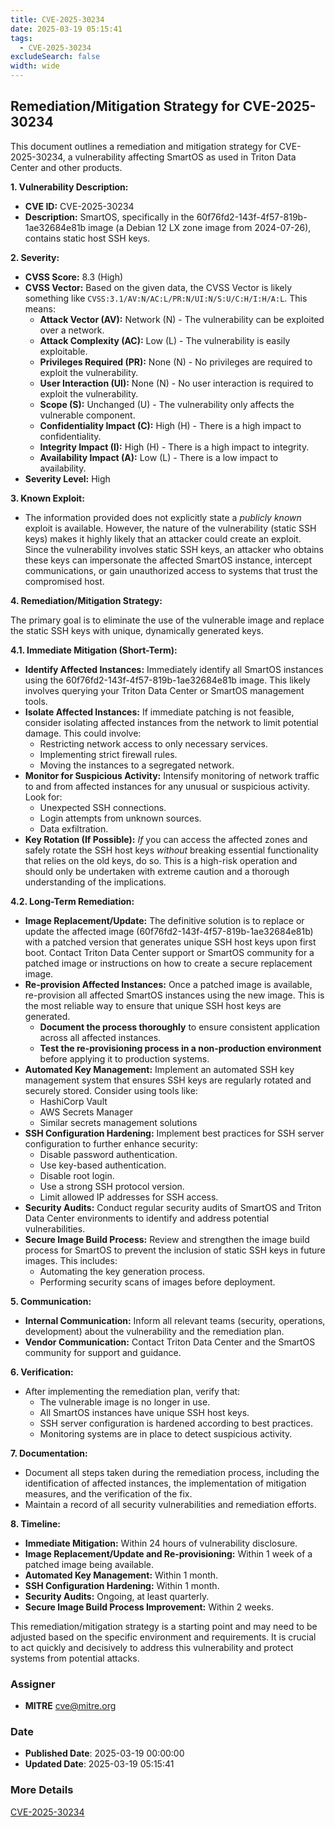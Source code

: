 ```yaml
---
title: CVE-2025-30234
date: 2025-03-19 05:15:41
tags:
  - CVE-2025-30234
excludeSearch: false
width: wide
---
```


## Remediation/Mitigation Strategy for CVE-2025-30234

This document outlines a remediation and mitigation strategy for CVE-2025-30234, a vulnerability affecting SmartOS as used in Triton Data Center and other products.

**1. Vulnerability Description:**

*   **CVE ID:** CVE-2025-30234
*   **Description:** SmartOS, specifically in the 60f76fd2-143f-4f57-819b-1ae32684e81b image (a Debian 12 LX zone image from 2024-07-26), contains static host SSH keys.

**2. Severity:**

*   **CVSS Score:** 8.3 (High)
*   **CVSS Vector:**  Based on the given data, the CVSS Vector is likely something like `CVSS:3.1/AV:N/AC:L/PR:N/UI:N/S:U/C:H/I:H/A:L`. This means:
    *   **Attack Vector (AV):** Network (N) - The vulnerability can be exploited over a network.
    *   **Attack Complexity (AC):** Low (L) - The vulnerability is easily exploitable.
    *   **Privileges Required (PR):** None (N) - No privileges are required to exploit the vulnerability.
    *   **User Interaction (UI):** None (N) - No user interaction is required to exploit the vulnerability.
    *   **Scope (S):** Unchanged (U) - The vulnerability only affects the vulnerable component.
    *   **Confidentiality Impact (C):** High (H) - There is a high impact to confidentiality.
    *   **Integrity Impact (I):** High (H) - There is a high impact to integrity.
    *   **Availability Impact (A):** Low (L) - There is a low impact to availability.
*   **Severity Level:** High

**3. Known Exploit:**

*   The information provided does not explicitly state a *publicly known* exploit is available. However, the nature of the vulnerability (static SSH keys) makes it highly likely that an attacker could create an exploit.  Since the vulnerability involves static SSH keys, an attacker who obtains these keys can impersonate the affected SmartOS instance, intercept communications, or gain unauthorized access to systems that trust the compromised host.

**4. Remediation/Mitigation Strategy:**

The primary goal is to eliminate the use of the vulnerable image and replace the static SSH keys with unique, dynamically generated keys.

**4.1. Immediate Mitigation (Short-Term):**

*   **Identify Affected Instances:**  Immediately identify all SmartOS instances using the 60f76fd2-143f-4f57-819b-1ae32684e81b image.  This likely involves querying your Triton Data Center or SmartOS management tools.
*   **Isolate Affected Instances:**  If immediate patching is not feasible, consider isolating affected instances from the network to limit potential damage.  This could involve:
    *   Restricting network access to only necessary services.
    *   Implementing strict firewall rules.
    *   Moving the instances to a segregated network.
*   **Monitor for Suspicious Activity:**  Intensify monitoring of network traffic to and from affected instances for any unusual or suspicious activity. Look for:
    *   Unexpected SSH connections.
    *   Login attempts from unknown sources.
    *   Data exfiltration.
*   **Key Rotation (If Possible):**  *If* you can access the affected zones and safely rotate the SSH host keys *without* breaking essential functionality that relies on the old keys, do so.  This is a high-risk operation and should only be undertaken with extreme caution and a thorough understanding of the implications.

**4.2. Long-Term Remediation:**

*   **Image Replacement/Update:**  The definitive solution is to replace or update the affected image (60f76fd2-143f-4f57-819b-1ae32684e81b) with a patched version that generates unique SSH host keys upon first boot. Contact Triton Data Center support or SmartOS community for a patched image or instructions on how to create a secure replacement image.
*   **Re-provision Affected Instances:**  Once a patched image is available, re-provision all affected SmartOS instances using the new image.  This is the most reliable way to ensure that unique SSH host keys are generated.
    *   **Document the process thoroughly** to ensure consistent application across all affected instances.
    *   **Test the re-provisioning process in a non-production environment** before applying it to production systems.
*   **Automated Key Management:** Implement an automated SSH key management system that ensures SSH keys are regularly rotated and securely stored.  Consider using tools like:
    *   HashiCorp Vault
    *   AWS Secrets Manager
    *   Similar secrets management solutions
*   **SSH Configuration Hardening:**  Implement best practices for SSH server configuration to further enhance security:
    *   Disable password authentication.
    *   Use key-based authentication.
    *   Disable root login.
    *   Use a strong SSH protocol version.
    *   Limit allowed IP addresses for SSH access.
*   **Security Audits:**  Conduct regular security audits of SmartOS and Triton Data Center environments to identify and address potential vulnerabilities.
*   **Secure Image Build Process:** Review and strengthen the image build process for SmartOS to prevent the inclusion of static SSH keys in future images. This includes:
    *   Automating the key generation process.
    *   Performing security scans of images before deployment.

**5. Communication:**

*   **Internal Communication:**  Inform all relevant teams (security, operations, development) about the vulnerability and the remediation plan.
*   **Vendor Communication:** Contact Triton Data Center and the SmartOS community for support and guidance.

**6. Verification:**

*   After implementing the remediation plan, verify that:
    *   The vulnerable image is no longer in use.
    *   All SmartOS instances have unique SSH host keys.
    *   SSH server configuration is hardened according to best practices.
    *   Monitoring systems are in place to detect suspicious activity.

**7. Documentation:**

*   Document all steps taken during the remediation process, including the identification of affected instances, the implementation of mitigation measures, and the verification of the fix.
*   Maintain a record of all security vulnerabilities and remediation efforts.

**8. Timeline:**

*   **Immediate Mitigation:** Within 24 hours of vulnerability disclosure.
*   **Image Replacement/Update and Re-provisioning:** Within 1 week of a patched image being available.
*   **Automated Key Management:** Within 1 month.
*   **SSH Configuration Hardening:** Within 1 month.
*   **Security Audits:** Ongoing, at least quarterly.
*   **Secure Image Build Process Improvement:**  Within 2 weeks.

This remediation/mitigation strategy is a starting point and may need to be adjusted based on the specific environment and requirements.  It is crucial to act quickly and decisively to address this vulnerability and protect systems from potential attacks.

### Assigner
- **MITRE** <cve@mitre.org>

### Date
- **Published Date**: 2025-03-19 00:00:00
- **Updated Date**: 2025-03-19 05:15:41

### More Details
[CVE-2025-30234](https://www.cvedetails.com/cve/CVE-2025-30234)